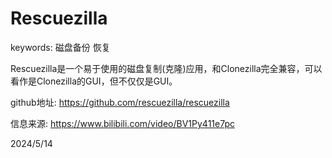 # Rescuezilla

keywords: 磁盘备份 恢复  

Rescuezilla是一个易于使用的磁盘复制(克隆)应用，和Clonezilla完全兼容，可以看作是Clonezilla的GUI，但不仅仅是GUI。  

github地址: https://github.com/rescuezilla/rescuezilla  

信息来源: https://www.bilibili.com/video/BV1Py411e7pc  


2024/5/14  
